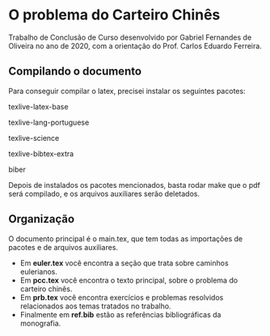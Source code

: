 # O problema do Carteiro Chinês

Trabalho de Conclusão de Curso desenvolvido por Gabriel Fernandes de Oliveira no ano de 2020, com a orientação do Prof. Carlos Eduardo Ferreira.

## Compilando o documento

Para conseguir compilar o latex, precisei instalar os seguintes pacotes:

texlive-latex-base

texlive-lang-portuguese

texlive-science

texlive-bibtex-extra

biber

Depois de instalados os pacotes mencionados, basta rodar make que o pdf será compilado, e os arquivos auxiliares serão deletados.


## Organização

O documento principal é o main.tex, que tem todas as importações de pacotes e de arquivos auxiliares.

- Em **euler.tex** você encontra a seção que trata sobre caminhos eulerianos.
- Em **pcc.tex** você encontra o texto principal, sobre o problema do carteiro chinês.
- Em **prb.tex** você encontra exercícios e problemas resolvidos relacionados aos temas tratados no trabalho.
- Finalmente em **ref.bib** estão as referências bibliográficas da monografia.

